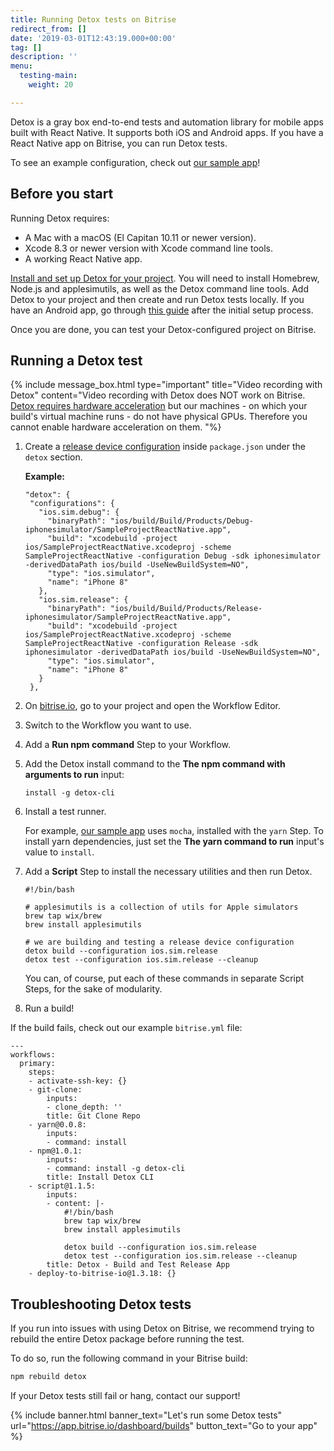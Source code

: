 ```yaml
---
title: Running Detox tests on Bitrise
redirect_from: []
date: '2019-03-01T12:43:19.000+00:00'
tag: []
description: ''
menu:
  testing-main:
    weight: 20

---
```

Detox is a gray box end-to-end tests and automation library for mobile apps built with React Native. It supports both iOS and Android apps. If you have a React Native app on Bitrise, you can run Detox tests.

To see an example configuration, check out [our sample app](https://github.com/bitrise-samples/sample-project-react-native)!

## Before you start

Running Detox requires:

* A Mac with a macOS (El Capitan 10.11 or newer version).
* Xcode 8.3 or newer version with Xcode command line tools.
* A working React Native app.

[Install and set up Detox for your project](https://github.com/wix/detox/blob/master/docs/Introduction.GettingStarted.md#getting-started). You will need to install Homebrew, Node.js and applesimutils, as well as the Detox command line tools. Add Detox to your project and then create and run Detox tests locally. If you have an Android app, go through [this guide](https://github.com/wix/Detox/blob/master/docs/Introduction.Android.md) after the initial setup process.

Once you are done, you can test your Detox-configured project on Bitrise.

## Running a Detox test

{% include message_box.html type="important" title="Video recording with Detox" content="Video recording with Detox does NOT work on Bitrise. [Detox requires hardware acceleration](https://github.com/wix/Detox/blob/master/docs/APIRef.Artifacts.md#video-recording-issues-on-ci) but our machines - on which your build's virtual machine runs - do not have physical GPUs. Therefore you cannot enable hardware acceleration on them. "%}

1. Create a [release device configuration]() inside `package.json` under the `detox` section.

   **Example:**

       "detox": {
        "configurations": {
          "ios.sim.debug": {
            "binaryPath": "ios/build/Build/Products/Debug-iphonesimulator/SampleProjectReactNative.app",
            "build": "xcodebuild -project ios/SampleProjectReactNative.xcodeproj -scheme SampleProjectReactNative -configuration Debug -sdk iphonesimulator -derivedDataPath ios/build -UseNewBuildSystem=NO",
            "type": "ios.simulator",
            "name": "iPhone 8"
          },
          "ios.sim.release": {
            "binaryPath": "ios/build/Build/Products/Release-iphonesimulator/SampleProjectReactNative.app",
            "build": "xcodebuild -project ios/SampleProjectReactNative.xcodeproj -scheme SampleProjectReactNative -configuration Release -sdk iphonesimulator -derivedDataPath ios/build -UseNewBuildSystem=NO",
            "type": "ios.simulator",
            "name": "iPhone 8"
          }
        },
2. On [bitrise.io](https://app.bitrise.io/), go to your project and open the Workflow Editor.
3. Switch to the Workflow you want to use.
4. Add a **Run npm command** Step to your Workflow.
5. Add the Detox install command to the **The npm command with arguments to run** input:

       install -g detox-cli
6. Install a test runner.

   For example, [our sample app](https://github.com/bitrise-samples/sample-project-react-native) uses `mocha`, installed with the `yarn` Step. To install yarn dependencies, just set the **The yarn command to run** input's value to `install`.
7. Add a **Script** Step to install the necessary utilities and then run Detox.

       #!/bin/bash
       
       # applesimutils is a collection of utils for Apple simulators
       brew tap wix/brew
       brew install applesimutils
       
       # we are building and testing a release device configuration
       detox build --configuration ios.sim.release
       detox test --configuration ios.sim.release --cleanup

   You can, of course, put each of these commands in separate Script Steps, for the sake of modularity.
8. Run a build!

If the build fails, check out our example `bitrise.yml` file:

    ---
    workflows:
      primary:
        steps:
        - activate-ssh-key: {}
        - git-clone:
            inputs:
            - clone_depth: ''
            title: Git Clone Repo
        - yarn@0.0.8:
            inputs:
            - command: install
        - npm@1.0.1:
            inputs:
            - command: install -g detox-cli
            title: Install Detox CLI
        - script@1.1.5:
            inputs:
            - content: |-
                #!/bin/bash
                brew tap wix/brew
                brew install applesimutils
                
                detox build --configuration ios.sim.release
                detox test --configuration ios.sim.release --cleanup
            title: Detox - Build and Test Release App
        - deploy-to-bitrise-io@1.3.18: {}

## Troubleshooting Detox tests

If you run into issues with using Detox on Bitrise, we recommend trying to rebuild the entire Detox package before running the test.

To do so, run the following command in your Bitrise build:

```bash
npm rebuild detox
```

If your Detox tests still fail or hang, contact our support!

{% include banner.html banner_text="Let's run some Detox tests" url="https://app.bitrise.io/dashboard/builds" button_text="Go to your app" %}